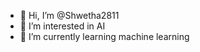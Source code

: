 - 👋 Hi, I’m @Shwetha2811
- 👀 I’m interested in AI
- 🌱 I’m currently learning machine learning

<!---
Shwetha2811/Shwetha2811 is a ✨ special ✨ repository because its `README.md` (this file) appears on your GitHub profile.
You can click the Preview link to take a look at your changes.
--->
